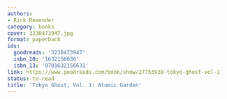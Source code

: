 ```yaml
---
authors:
- Rick Remender
category: books
cover: 3230473947.jpg
format: paperback
ids:
  goodreads: '3230473947'
  isbn_10: '1632156636'
  isbn_13: '9781632156631'
link: https://www.goodreads.com/book/show/27753938-tokyo-ghost-vol-1
status: to-read
title: 'Tokyo Ghost, Vol. 1: Atomic Garden'
---
```

